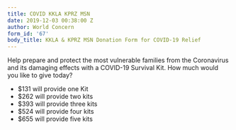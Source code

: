 ```yaml
---
title: COVID KKLA KPRZ MSN
date: 2019-12-03 00:38:00 Z
author: World Concern
form_id: '67'
body_title: KKLA & KPRZ MSN Donation Form for COVID-19 Relief
---
```


Help prepare and protect the most vulnerable families from the Coronavirus and its damaging effects with a COVID-19 Survival Kit. How much would you like to give today?

* $131 will provide one Kit  
* $262 will provide two kits  
* $393 will provide three kits
* $524 will provide four kits
* $655 will provide five kits
